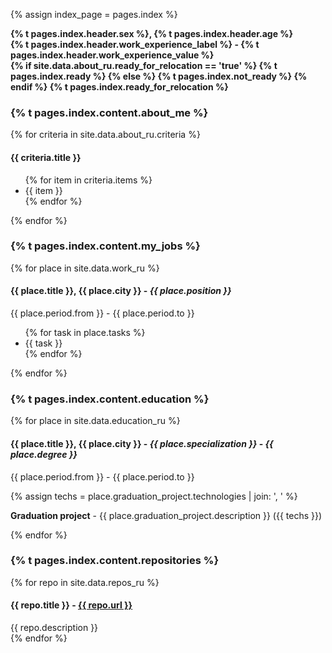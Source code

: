 {% assign index_page = pages.index %}
<div class="basic-info">
    <p>
        <strong>{% t pages.index.header.sex %}, {% t pages.index.header.age %}</strong><br>
        <strong>{% t pages.index.header.work_experience_label %} - {% t pages.index.header.work_experience_value %}</strong><br>
        <strong>{% if site.data.about_ru.ready_for_relocation == 'true' %} {% t pages.index.ready %} {% else %} {% t pages.index.not_ready %} {% endif %} {% t pages.index.ready_for_relocation %}</strong>
    </p>
</div>

### {% t pages.index.content.about_me %}
{% for criteria in site.data.about_ru.criteria %}

<div class="criteria">
    <h4>{{ criteria.title }}</h4>
    <ul>
        {% for item in criteria.items %}
            <li>{{ item }} </li>
        {% endfor %}
    </ul>
</div>

{% endfor %}

### {% t pages.index.content.my_jobs %}
{% for place in site.data.work_ru %}

<div class="work-place">
    <h4>
        <strong>{{ place.title }}</strong>, {{ place.city }} - 
        <em>{{ place.position }}</em>
    </h4>
    <p>{{ place.period.from }} - {{ place.period.to }}</p>
    <ul>
        {% for task in place.tasks %}
            <li>{{ task }}</li>
        {% endfor %}
    </ul>
</div>

{% endfor %}

### {% t pages.index.content.education %}
{% for place in site.data.education_ru %}
<div class="education">
    <h4>
        <strong>{{ place.title }}</strong>, {{ place.city }} - 
        <em>{{ place.specialization }}</em> - <em>{{ place.degree }}</em>
    </h4>
    <p>{{ place.period.from }} - {{ place.period.to }}</p>
    {% assign techs = place.graduation_project.technologies | join: ', ' %}
    <p><strong>Graduation project</strong> - {{ place.graduation_project.description }} ({{ techs }})
</p>
</div>
{% endfor %}

### {% t pages.index.content.repositories %}
{% for repo in site.data.repos_ru %}
<div class="repository">
    <h4>{{ repo.title }} - <a href="{{ repo.url }}">{{ repo.url }}</a></h4>
    <span>{{ repo.description }}</span>
</div>
{% endfor %}